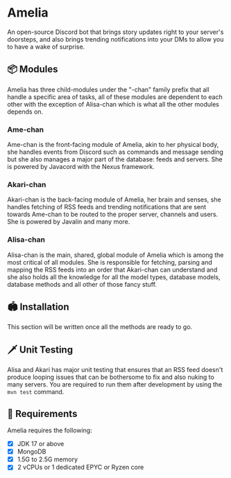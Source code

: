 # Amelia
An open-source Discord bot that brings story updates right to your server's doorsteps, and also brings trending notifications 
into your DMs to allow you to have a wake of surprise.

## 📦 Modules
Amelia has three child-modules under the "-chan" family prefix that all handle a specific area of tasks, 
all of these modules are dependent to each other with the exception of Alisa-chan which is what all the other modules 
depends on.

### Ame-chan
Ame-chan is the front-facing module of Amelia, akin to her physical body, she handles events from Discord such as 
commands and message sending but she also manages a major part of the database: feeds and servers. She is powered by 
Javacord with the Nexus framework.

### Akari-chan
Akari-chan is the back-facing module of Amelia, her brain and senses, she handles fetching of RSS feeds and trending 
notifications that are sent towards Ame-chan to be routed to the proper server, channels and users. She is powered by 
Javalin and many more.

### Alisa-chan
Alisa-chan is the main, shared, global module of Amelia which is among the most critical of all modules. She is responsible 
for fetching, parsing and mapping the RSS feeds into an order that Akari-chan can understand and she also holds all the 
knowledge for all the model types, database models, database methods and all other of those fancy stuff.

## 🏟 Installation
This section will be written once all the methods are ready to go.

## 🗡 Unit Testing
Alisa and Akari has major unit testing that ensures that an RSS feed doesn't produce looping issues that can be bothersome 
to fix and also nuking to many servers. You are required to run them after development by using the `mvn test` command.

## 🥞 Requirements
Amelia requires the following:
- [x] JDK 17 or above
- [x] MongoDB
- [x] 1.5G to 2.5G memory
- [x] 2 vCPUs or 1 dedicated EPYC or Ryzen core
